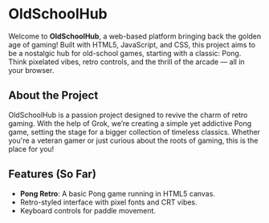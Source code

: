 # OldSchoolHub

Welcome to **OldSchoolHub**, a web-based platform bringing back the golden age of gaming! Built with HTML5, JavaScript, and CSS, this project aims to be a nostalgic hub for old-school games, starting with a classic: Pong. Think pixelated vibes, retro controls, and the thrill of the arcade — all in your browser.

## About the Project
OldSchoolHub is a passion project designed to revive the charm of retro gaming. With the help of Grok, we’re creating a simple yet addictive Pong game, setting the stage for a bigger collection of timeless classics. Whether you're a veteran gamer or just curious about the roots of gaming, this is the place for you!

## Features (So Far)
- **Pong Retro**: A basic Pong game running in HTML5 canvas.
- Retro-styled interface with pixel fonts and CRT vibes.
- Keyboard controls for paddle movement.

